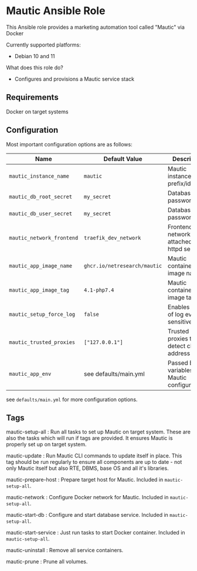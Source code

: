 # Mautic Ansible Role

This Ansible role provides a marketing automation tool called "Mautic" via Docker

Currently supported platforms:

- Debian 10 and 11

What does this role do?

- Configures and provisions a Mautic service stack

## Requirements

Docker on target systems

## Configuration

Most important configuration options are as follows:

| Name                              | Default Value                 | Description                                     |
|-----------------------------------|-------------------------------|-------------------------------------------------|
| `mautic_instance_name`            | `mautic`                      | Mautic instance stack prefix/identifier         |
| `mautic_db_root_secret`           | `my_secret`                   | Database root password                          |
| `mautic_db_user_secret`           | `my_secret`                   | Database user password                          |
| `mautic_network_frontend`         | `traefik_dev_network`         | Frontend network attached to httpd service      |
| `mautic_app_image_name`           | `ghcr.io/netresearch/mautic`  | Mautic container image name                     |
| `mautic_app_image_tag`            | `4.1-php7.4`                  | Mautic container image tag                      |
| `mautic_setup_force_log`          | `false`                       | Enables output of log even for sensitive data   |
| `mautic_trusted_proxies`          | `["127.0.0.1"]`               | Trusted proxies to detect client IP address     |
| `mautic_app_env`                  | see defaults/main.yml         | Passed ENV variables, f.e. Mautic configuration |

see `defaults/main.yml` for more configuration options.

## Tags

mautic-setup-all
: Run all tasks to set up Mautic on target system. These are also the tasks which will run if tags are provided. It ensures Mautic is properly set up on target system.

mautic-update
: Run Mautic CLI commands to update itself in place. This tag should be run regularly to ensure all components are up to date - not only Mautic itself but also RTE, DBMS, base OS and all it's libraries.

mautic-prepare-host
: Prepare target host for Mautic. Included in `mautic-setup-all`.

mautic-network
: Configure Docker network for Mautic. Included in `mautic-setup-all`.

mautic-start-db
: Configure and start database service. Included in `mautic-setup-all`.

mautic-start-service
: Just run tasks to start Docker container. Included in `mautic-setup-all`.

mautic-uninstall
: Remove all service containers.

mautic-prune
: Prune all volumes.
